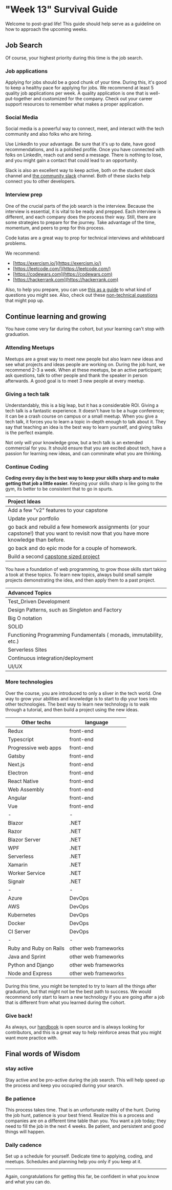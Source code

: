 # "Week 13" Survival Guide

Welcome to post-grad life! This guide should help serve as a guideline on how to approach the upcoming weeks.

## Job Search

Of course, your highest priority during this time is the job search.

### Job applications

Applying for jobs should be a good chunk of your time. During this, it's good to keep a healthy pace for applying for jobs. We recommend at least 5 quality job applications per week. A quality application is one that is well-put-together and customized for the company. Check out your career support resources to remember what makes a proper application.

### Social Media

Social media is a powerful way to connect, meet, and interact with the tech community and also folks who are hiring.

Use LinkedIn to your advantage. Be sure that it's up to date, have good recommendations, and is a polished profile. Once you have connected with folks on LinkedIn, reach out and send a message. There is nothing to lose, and you might gain a contact that could lead to an opportunity.

Slack is also an excellent way to keep active, both on the student slack channel and [the community slack](https://suncoast-devs.slack.com/join/shared_invite/enQtNzY1NDAxMjk4NTYzLWUwZGQ4NjhjMmJiMmI5YTc4OGEzYjViMTgzNWQ1MGViZWI5MzI4NWRlNTAyMzljYjU1ZTNiYjkzZWY2YmI3NTE) channel. Both of these slacks help connect you to other developers.

### Interview prep

One of the crucial parts of the job search is the interview. Because the interview is essential, it is vital to be ready and prepped. Each interview is different, and each company does the process their way. Still, there are some strategies to prepare for the journey. Take advantage of the time, momentum, and peers to prep for this process.

Code katas are a great way to prop for technical interviews and whiteboard problems.

We recommend:

- [https://exercism.io/](https://exercism.io/)
- [https://leetcode.com/](https://leetcode.com/)
- [https://codewars.com](https://codewars.com)
- [https://hackerrank.com](https://hackerrank.com)

Also, to help you prepare, you can use [this as a guide](https://suncoast.io/handbook/resources/interview-practice/sample-questions/) to what kind of questions you might see. Also, check out these [non-technical questions](https://suncoast.io/256c2a4148f006a3e15a55cf4075b048/behavioral-interview-questions.pdf) that might pop up.

## Continue learning and growing

You have come very far during the cohort, but your learning can't stop with graduation.

### Attending Meetups

Meetups are a great way to meet new people but also learn new ideas and see what projects and ideas people are working on. During the job hunt, we recommend 2-3 a week. When at these meetups, be an active participant; ask questions, talk to other people and thank the speaker in person afterwards. A good goal is to meet 3 new people at every meetup.

### Giving a tech talk

Understandably, this is a big leap, but it has a considerable ROI. Giving a tech talk is a fantastic experience. It doesn't have to be a huge conference; it can be a crash course on campus or a small meetup. When you give a tech talk, it forces you to learn a topic in-depth enough to talk about it. They say that teaching an idea is the best way to learn yourself, and giving talks is the perfect example.

Not only will your knowledge grow, but a tech talk is an extended commercial for you. It should ensure that you are excited about tech, have a passion for learning new ideas, and can comminate what you are thinking.

### Continue Coding

**Coding every day is the best way to keep your skills sharp and to make getting that job a little easier.** Keeping your skills sharp is like going to the gym, its better to be consistent that to go in spurts.

| Project Ideas                                                                                                                             |
| :---------------------------------------------------------------------------------------------------------------------------------------- |
| Add a few "v2" features to your capstone                                                                                                  |
| Update your portfolio                                                                                                                     |
| go back and rebuild a few homework assignments (or your capstone!) that you want to revisit now that you have more knowledge than before. |
| go back and do epic mode for a couple of homework.                                                                                        |
| Build a second [capstone sized project](https://suncoast.io/handbook/curriculum/final-project/project-ideas/)                             |

You have a foundation of web programming, to grow those skills start taking a took at these topics. To learn new topics, always build small sample projects demonstrating the idea, and then apply them to a past project.

| Advanced Topics                                                    |
| :----------------------------------------------------------------- |
| Test_Driven Development                                            |
| Design Patterns, such as Singleton and Factory                     |
| Big O notation                                                     |
| SOLID                                                              |
| Functioning Programming Fundamentals ( monads, immutability, etc.) |
| Serverless Sites                                                   |
| Continuous integration/deployment                                  |
| UI/UX                                                              |

### More technologies

Over the course, you are introduced to only a sliver in the tech world. One way to grow your abilities and knowledge is to start to dip your toes into other technologies. The best way to learn new technology is to walk through a tutorial, and then build a project using the new ideas.

| Other techs            | language             |
| ---------------------- | -------------------- |
| Redux                  | front-end            |
| Typescript             | front-end            |
| Progressive web apps   | front-end            |
| Gatsby                 | front-end            |
| Next.js                | front-end            |
| Electron               | front-end            |
| React Native           | front-end            |
| Web Assembly           | front-end            |
| Angular                | front-end            |
| Vue                    | front-end            |
| -                      | -                    |
| Blazor                 | .NET                 |
| Razor                  | .NET                 |
| Blazor Server          | .NET                 |
| WPF                    | .NET                 |
| Serverless             | .NET                 |
| Xamarin                | .NET                 |
| Worker Service         | .NET                 |
| Signalr                | .NET                 |
| -                      | -                    |
| Azure                  | DevOps               |
| AWS                    | DevOps               |
| Kubernetes             | DevOps               |
| Docker                 | DevOps               |
| CI Server              | DevOps               |
| -                      | -                    |
| Ruby and Ruby on Rails | other web frameworks |
| Java and Sprint        | other web frameworks |
| Python and Django      | other web frameworks |
| Node and Express       | other web frameworks |

During this time, you might be tempted to try to learn all the things after graduation, but that might not be the best path to success. We would recommend only start to learn a new technology if you are going after a job that is different from what you learned during the cohort.

### Give back!

As always, our [handbook](https://github.com/suncoast-devs/handbook) is open source and is always looking for contributors, and this is a great way to help reinforce areas that you might want more practice with.

## Final words of Wisdom

### stay active

Stay active and be pro-active during the job search. This will help speed up the process and keep you occupied during your search.

### Be patience

This process takes time. That is an unfortunate reality of the hunt. During the job hunt, patience is your best friend. Realize this is a process and companies are on a different time table than you. You want a job today; they need to fill the job in the next 4 weeks. Be patient, and persistent and good things will happen.

### Daily cadence

Set up a schedule for yourself. Dedicate time to applying, coding, and meetups. Schedules and planning help you only if you keep at it.

<hr/>

Again, congratulations for getting this far, be confident in what you know and what you can do.
